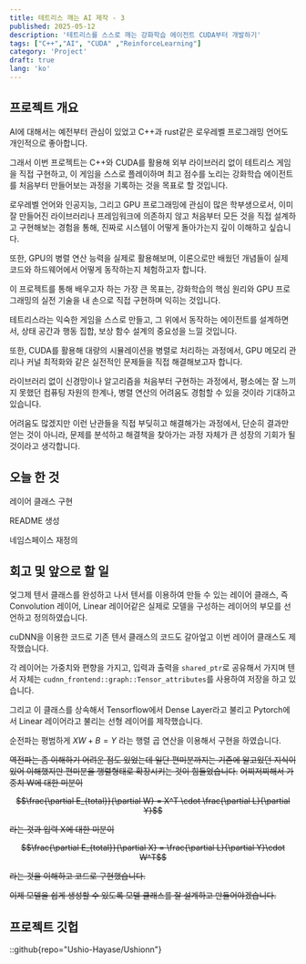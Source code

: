 ```yaml
---
title: 테트리스 깨는 AI 제작 - 3
published: 2025-05-12
description: '테트리스를 스스로 깨는 강화학습 에이전트 CUDA부터 개발하기'
tags: ["C++","AI", "CUDA" ,"ReinforceLearning"]
category: 'Project'
draft: true
lang: 'ko'
---
```


## 프로젝트 개요

AI에 대해서는 예전부터 관심이 있었고 C++과 rust같은 로우레벨 프로그래밍 언어도 개인적으로 좋아합니다.

그래서 이번 프로젝트는 C++와 CUDA를 활용해 외부 라이브러리 없이 테트리스 게임을 직접 구현하고,
이 게임을 스스로 플레이하며 최고 점수를 노리는 강화학습 에이전트를 처음부터 만들어보는 과정을 기록하는 것을 목표로 할 것입니다.

로우레벨 언어와 인공지능, 그리고 GPU 프로그래밍에 관심이 많은 학부생으로서, 이미 잘 만들어진 라이브러리나 프레임워크에 의존하지 않고
처음부터 모든 것을 직접 설계하고 구현해보는 경험을 통해, 진짜로 시스템이 어떻게 돌아가는지 깊이 이해하고 싶습니다.

또한, GPU의 병렬 연산 능력을 실제로 활용해보며, 이론으로만 배웠던 개념들이 실제 코드와 하드웨어에서 어떻게 동작하는지 체험하고자 합니다.

이 프로젝트를 통해 배우고자 하는 가장 큰 목표는, 강화학습의 핵심 원리와 GPU 프로그래밍의 실전 기술을 내 손으로 직접 구현하며 익히는 것입니다.

테트리스라는 익숙한 게임을 스스로 만들고, 그 위에서 동작하는 에이전트를 설계하면서, 상태 공간과 행동 집합, 보상 함수 설계의 중요성을 느낄 것입니다.

또한, CUDA를 활용해 대량의 시뮬레이션을 병렬로 처리하는 과정에서, GPU 메모리 관리나 커널 최적화와 같은 실전적인 문제들을 직접
해결해보고자 합니다.

라이브러리 없이 신경망이나 알고리즘을 처음부터 구현하는 과정에서, 평소에는 잘 느끼지 못했던 컴퓨팅 자원의 한계나, 병렬 연산의 어려움도
경험할 수 있을 것이라 기대하고 있습니다.

어려움도 많겠지만 이런 난관들을 직접 부딪히고 해결해가는 과정에서, 단순히 결과만 얻는 것이 아니라, 문제를 분석하고 해결책을 찾아가는 과정
자체가 큰 성장의 기회가 될 것이라고 생각합니다.

## 오늘 한 것

레이어 클래스 구현  

README 생성  

네임스페이스 재정의  

## 회고 및 앞으로 할 일

엊그제 텐서 클래스를 완성하고 나서 텐서를 이용하여 만들 수 있는 레이어 클래스, 즉 Convolution 레이어, Linear 레이어같은 실제로
모델을 구성하는 레이어의 부모를 선언하고 정의하였습니다.

cuDNN을 이용한 코드로 기존 텐서 클래스의 코드도 갈아엎고 이번 레이어 클래스도 제작했습니다.

각 레이어는 가중치와 편향을 가지고, 입력과 출력을 `shared_ptr`로 공유해서 가지며 텐서 자체는
`cudnn_frontend::graph::Tensor_attributes`를 사용하여 저장을 하고 있습니다.

그리고 이 클래스를 상속해서 Tensorflow에서 Dense Layer라고 불리고 Pytorch에서 Linear 레이어라고 불리는 선형 레이어를
제작했습니다.

순전파는 평범하게 $XW+B=Y$ 라는 행렬 곱 연산을 이용해서 구현을 하였습니다.

~~역전파는 좀 이해하기 어려운 점도 있었는데 일단 편미분까지는 기존에 알고있던 지식이 있어 이해했지만 편미분을 행렬형태로 확장시키는 것이 힘들었습니다.~~
~~어찌저찌해서 가중치 W에 대한 미분이~~

~~$$\frac{\partial E_{total}}{\partial W} = X^T \cdot \frac{\partial L}{\partial Y}$$~~

~~라는 것과 입력 X에 대한 미분이~~

~~$$\frac{\partial E_{total}}{\partial X} = \frac{\partial L}{\partial Y}\cdot W^T$$~~

~~라는 것을 이해하고 코드로 구현했습니다.~~

~~이제 모델을 쉽게 생성할 수 있도록 모델 클래스를 잘 설계하고 만들어야겠습니다.~~

## 프로젝트 깃헙

::github{repo="Ushio-Hayase/Ushionn"}
